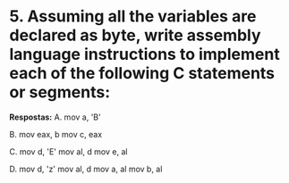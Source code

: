 # 5. Assuming all the variables are declared as byte, write assembly language instructions to implement each of the following C statements or segments:
**Respostas:**
A. mov a, 'B'

B.
mov eax, b
mov c, eax

C. 
mov d, 'E' 
mov al, d 
mov e, al

D. 
mov d, 'z' 
mov al, d 
mov a, al
mov b, al   
